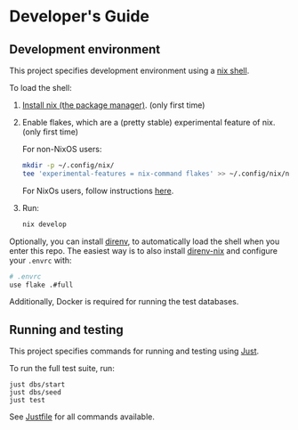 # Developer's Guide

## Development environment

This project specifies development environment using a [nix shell](./flake.nix).

To load the shell:

1. [Install nix (the package manager)](https://nixos.org/download). (only first
   time)

2. Enable flakes, which are a (pretty stable) experimental feature of nix. (only
   first time)

   For non-NixOS users:

   ```sh
   mkdir -p ~/.config/nix/
   tee 'experimental-features = nix-command flakes' >> ~/.config/nix/nix.conf
   ```

   For NixOs users, follow instructions [here](https://nixos.wiki/wiki/Flakes).

3. Run:

   ```sh
   nix develop
   ```

Optionally, you can install [direnv](https://direnv.net/), to automatically load
the shell when you enter this repo. The easiest way is to also install
[direnv-nix](https://github.com/nix-community/nix-direnv) and configure your
`.envrc` with:

```sh
# .envrc
use flake .#full
```

Additionally, Docker is required for running the test databases.

## Running and testing

This project specifies commands for running and testing using [Just](https://just.systems/man/en/).

To run the full test suite, run:

```
just dbs/start
just dbs/seed
just test
```

See [Justfile](./Justfile) for all commands available.
